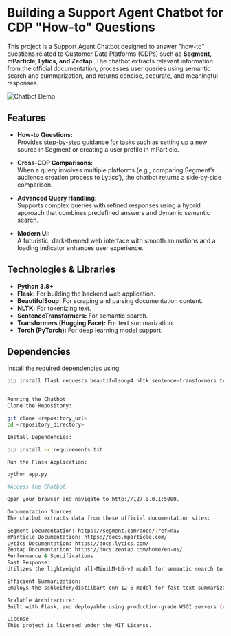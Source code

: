 # Building a Support Agent Chatbot for CDP "How-to" Questions

This project is a Support Agent Chatbot designed to answer "how-to" questions related to Customer Data Platforms (CDPs) such as **Segment, mParticle, Lytics, and Zeotap**. The chatbot extracts relevant information from the official documentation, processes user queries using semantic search and summarization, and returns concise, accurate, and meaningful responses.

![Chatbot Demo](https://via.placeholder.com/600x200?text=Support+Agent+Chatbot)

## Features

- **How-to Questions:**  
  Provides step-by-step guidance for tasks such as setting up a new source in Segment or creating a user profile in mParticle.
  
- **Cross-CDP Comparisons:**  
  When a query involves multiple platforms (e.g., comparing Segment’s audience creation process to Lytics’), the chatbot returns a side‑by‑side comparison.

- **Advanced Query Handling:**  
  Supports complex queries with refined responses using a hybrid approach that combines predefined answers and dynamic semantic search.

- **Modern UI:**  
  A futuristic, dark-themed web interface with smooth animations and a loading indicator enhances user experience.

## Technologies & Libraries

- **Python 3.8+**
- **Flask:** For building the backend web application.
- **BeautifulSoup:** For scraping and parsing documentation content.
- **NLTK:** For tokenizing text.
- **SentenceTransformers:** For semantic search.
- **Transformers (Hugging Face):** For text summarization.
- **Torch (PyTorch):** For deep learning model support.

## Dependencies

Install the required dependencies using:

```bash
pip install flask requests beautifulsoup4 nltk sentence-transformers transformers torch


Running the Chatbot
Clone the Repository:

git clone <repository_url>
cd <repository_directory>

Install Dependencies:

pip install -r requirements.txt

Run the Flask Application:

python app.py

#Access the Chatbot:

Open your browser and navigate to http://127.0.0.1:5000.

Documentation Sources
The chatbot extracts data from these official documentation sites:

Segment Documentation: https://segment.com/docs/?ref=nav
mParticle Documentation: https://docs.mparticle.com/
Lytics Documentation: https://docs.lytics.com/
Zeotap Documentation: https://docs.zeotap.com/home/en-us/
Performance & Specifications
Fast Response:
Utilizes the lightweight all-MiniLM-L6-v2 model for semantic search to ensure quick query processing.

Efficient Summarization:
Employs the sshleifer/distilbart-cnn-12-6 model for fast text summarization.

Scalable Architecture:
Built with Flask, and deployable using production-grade WSGI servers (e.g., Gunicorn) for high scalability.

License
This project is licensed under the MIT License.
    